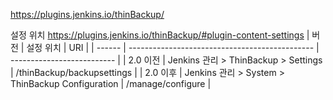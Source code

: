 https://plugins.jenkins.io/thinBackup/


설정 위치
https://plugins.jenkins.io/thinBackup/#plugin-content-settings
| 버전     | 설정 위치                                          | URI                        |
| ------ | ---------------------------------------------- | -------------------------- |
| 2.0 이전 | Jenkins 관리 > ThinBackup > Settings             | /thinBackup/backupsettings |
| 2.0 이후 | Jenkins 관리 > System > ThinBackup Configuration | /manage/configure          |
